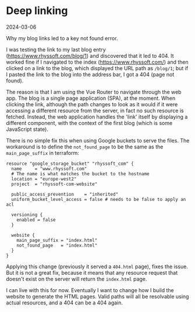 # Deep linking
2024-03-06

Why my blog links led to a key not found error.

I was testing the link to my last blog entry (https://www.rhyssoft.com/blog/1)
and discovered that it led to 404. It worked fine if I navigated to the index
(https://www.rhyssoft.com/) and then clicked on a link to the blog, which 
displayed the URL path as `/blog/1`; but if I pasted the link to the blog into
the address bar, I got a 404 (page not found).

The reason is that I am using the Vue Router to navigate through the web app.
The blog is a single page application (SPA), at the moment. When clicking the 
link, although the path changes to look as it would if it were accessing a 
different resource from the server, in fact no such resource is fetched. Instead, 
the web application handles the 'link' itself by displaying a different component, 
with the context of the first blog (which is some JavaScript state). 

There is no simple fix this when using Google buckets to serve the files. The
workaround is to define the `not_found_page` to be the same as the  
`main_page_suffix` in terraform:

```hcl
resource "google_storage_bucket" "rhyssoft_com" {
  name     = "www.rhyssoft.com"
  # The name is what matches the bucket to the hostname
  location = "europe-west2"
  project  = "rhyssoft-com-website"

  public_access_prevention    = "inherited"
  uniform_bucket_level_access = false # needs to be false to apply an acl

  versioning {
    enabled = false
  }

  website {
    main_page_suffix = "index.html"
    not_found_page   = "index.html"
  }
}
```

Applying this change (previously it served a `404.html` page), fixes the issue.
But it is not a great fix, because it means that any resource request that 
doesn't exist on the server will return the `index.html` page.

I can live with this for now. Eventually I want to change how I build the website
to generate the HTML pages. Valid paths will all be resolvable using actual
resources, and a 404 can be a 404 again.
